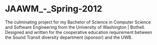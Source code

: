 # JAAWM_-_Spring-2012
The culminating project for my Bachelor of Science in Computer Science and Software Engineering from the University of Washington | Bothell.  Designed and written for the cooperative education requirement between the Sound Transit diversity department (sponsor) and the UWB.
